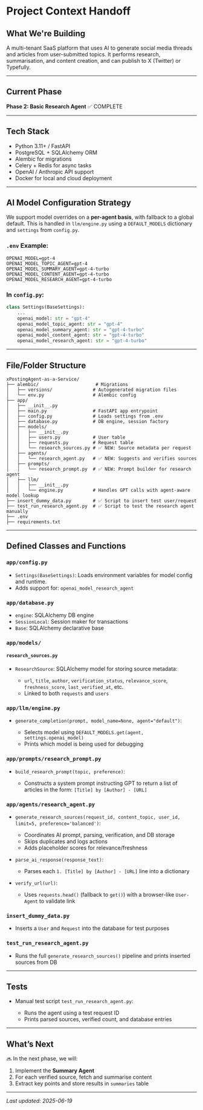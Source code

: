 # Project Context Handoff

## What We're Building

A multi-tenant SaaS platform that uses AI to generate social media threads and articles from user-submitted topics. It performs research, summarisation, and content creation, and can publish to X (Twitter) or Typefully.

---

## Current Phase

**Phase 2: Basic Research Agent** ✅ COMPLETE

---

## Tech Stack

* Python 3.11+ / FastAPI
* PostgreSQL + SQLAlchemy ORM
* Alembic for migrations
* Celery + Redis for async tasks
* OpenAI / Anthropic API support
* Docker for local and cloud deployment

---

## AI Model Configuration Strategy

We support model overrides on a **per-agent basis**, with fallback to a global default. This is handled in `llm/engine.py` using a `DEFAULT_MODELS` dictionary and `settings` from `config.py`.

### `.env` Example:

```dotenv
OPENAI_MODEL=gpt-4
OPENAI_MODEL_TOPIC_AGENT=gpt-4
OPENAI_MODEL_SUMMARY_AGENT=gpt-4-turbo
OPENAI_MODEL_CONTENT_AGENT=gpt-4-turbo
OPENAI_MODEL_RESEARCH_AGENT=gpt-4-turbo
```

### In `config.py`:

```python
class Settings(BaseSettings):
    ...
    openai_model: str = "gpt-4"
    openai_model_topic_agent: str = "gpt-4"
    openai_model_summary_agent: str = "gpt-4-turbo"
    openai_model_content_agent: str = "gpt-4-turbo"
    openai_model_research_agent: str = "gpt-4-turbo"
```

---

## File/Folder Structure

```
xPostingAgent-as-a-Service/
├── alembic/                     # Migrations
│   ├── versions/               # Autogenerated migration files
│   └── env.py                  # Alembic config
├── app/
│   ├── __init__.py
│   ├── main.py                 # FastAPI app entrypoint
│   ├── config.py               # Loads settings from .env
│   ├── database.py             # DB engine, session factory
│   ├── models/
│   │   ├── __init__.py
│   │   ├── users.py            # User table
│   │   ├── requests.py         # Request table
│   │   └── research_sources.py # ✅ NEW: Source metadata per request
│   ├── agents/
│   │   └── research_agent.py   # ✅ NEW: Suggests and verifies sources
│   ├── prompts/
│   │   └── research_prompt.py  # ✅ NEW: Prompt builder for research agent
│   ├── llm/
│   │   ├── __init__.py
│   │   └── engine.py           # Handles GPT calls with agent-aware model lookup
├── insert_dummy_data.py        # ✅ Script to insert test user/request
├── test_run_research_agent.py  # ✅ Script to test the research agent manually
├── .env
├── requirements.txt
```

---

## Defined Classes and Functions

### `app/config.py`

* `Settings(BaseSettings)`: Loads environment variables for model config and runtime.
* Adds support for: `openai_model_research_agent`

### `app/database.py`

* `engine`: SQLAlchemy DB engine
* `SessionLocal`: Session maker for transactions
* `Base`: SQLAlchemy declarative base

### `app/models/`

#### `research_sources.py`

* `ResearchSource`: SQLAlchemy model for storing source metadata:

  * `url`, `title`, `author`, `verification_status`, `relevance_score`, `freshness_score`, `last_verified_at`, etc.
  * Linked to both `requests` and `users`

### `app/llm/engine.py`

* `generate_completion(prompt, model_name=None, agent="default")`:

  * Selects model using `DEFAULT_MODELS.get(agent, settings.openai_model)`
  * Prints which model is being used for debugging

### `app/prompts/research_prompt.py`

* `build_research_prompt(topic, preference)`:

  * Constructs a system prompt instructing GPT to return a list of articles in the form: `[Title] by [Author] - [URL]`

### `app/agents/research_agent.py`

* `generate_research_sources(request_id, content_topic, user_id, limit=5, preference='balanced')`:

  * Coordinates AI prompt, parsing, verification, and DB storage
  * Skips duplicates and logs actions
  * Adds placeholder scores for relevance/freshness
* `parse_ai_response(response_text)`:

  * Parses each `1. [Title] by [Author] - [URL]` line into a dictionary
* `verify_url(url)`:

  * Uses `requests.head()` (fallback to `get()`) with a browser-like `User-Agent` to validate link

### `insert_dummy_data.py`

* Inserts a `User` and `Request` into the database for test purposes

### `test_run_research_agent.py`

* Runs the full `generate_research_sources()` pipeline and prints inserted sources from DB

---

## Tests

* Manual test script `test_run_research_agent.py`:

  * Runs the agent using a test request ID
  * Prints parsed sources, verified count, and database entries

---

## What’s Next

🔜 In the next phase, we will:

1. Implement the **Summary Agent**
2. For each verified source, fetch and summarise content
3. Extract key points and store results in `summaries` table

---

*Last updated: 2025-06-19*
